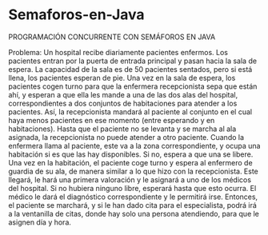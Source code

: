 # Semaforos-en-Java
PROGRAMACIÓN CONCURRENTE CON SEMÁFOROS EN JAVA

Problema: Un hospital recibe diariamente pacientes enfermos. Los pacientes entran por la puerta de entrada principal y pasan hacia la sala de espera. La capacidad de la sala es de 50 pacientes sentados, pero si está llena, los pacientes esperan de pie. Una vez en la sala de espera, los pacientes cogen turno para que la enfermera recepcionista sepa que están ahí, y esperan a que ella les mande a una de las dos alas del hospital, correspondientes a dos conjuntos de habitaciones para atender a los pacientes. Así, la recepcionista mandará al paciente al conjunto en el cual haya menos pacientes en ese momento (entre esperando y en habitaciones). Hasta que el paciente no se levanta y se marcha al ala asignada, la recepcionista no puede atender a otro paciente. Cuando la enfermera llama al paciente, este va a la zona correspondiente, y ocupa una habitación si es que las hay disponibles. Si no, espera a que una se libere. Una vez en la habitación, el paciente coge turno y espera al enfermero de guardia de su ala, de manera similar a lo que hizo con la recepcionista. Este llegará, le hará una primera valoración y le asignará a uno de los médicos del hospital. Si no hubiera ninguno libre, esperará hasta que esto ocurra. El médico le dará el diagnóstico correspondiente y le permitirá irse. Entonces, el paciente se marchará, y si le han dado cita para el especialista, podrá irá a la ventanilla de citas, donde hay solo una persona atendiendo, para que le asignen día y hora.
